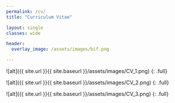 ```yaml
---
permalink: /cv/
title: "Curriculum Vitae"

layout: single
classes: wide

header:
  overlay_image: /assets/images/bif.png

---
```


![alt]({{ site.url }}{{ site.baseurl }}/assets/images/CV_1.png)
{: .full}

![alt]({{ site.url }}{{ site.baseurl }}/assets/images/CV_2.png)
{: .full}

![alt]({{ site.url }}{{ site.baseurl }}/assets/images/CV_3.png)
{: .full}
